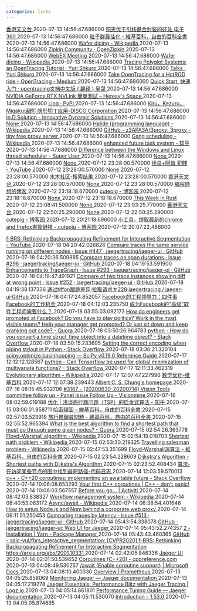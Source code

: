 ```yaml
---
categories: links
---
```

[ 香港天文台 ]( http://www.hko.gov.hk/contentc.htm ) 2020-07-13 14:56:47.686000
[ 铜夹优于引线键合封装的好处 电子360 ]( https://electronics360.globalspec.com/article/11548/the-benefits-of-copper-clip-over-wire-bond-packaging ) 2020-07-13 14:56:47.686000
[ 粒子群最佳化 - 維基百科，自由的百科全書 ]( https://zh.wikipedia.org/wiki/%E7%B2%92%E5%AD%90%E7%BE%A4%E4%BC%98%E5%8C%96 ) 2020-07-13 14:56:47.686000
[ Wafer dicing - Wikipedia ]( https://en.wikipedia.org/wiki/Wafer_dicing#Stealth_dicing ) 2020-07-13 14:56:47.686000
[ Zipkin Community · OpenZipkin ]( https://zipkin.io/pages/community.html ) 2020-07-13 14:56:47.686000
[ WebEX Meeting ]( http://atsnts82.atsex.asmpt.com/webex/Booking.aspx ) 2020-07-13 14:56:47.686000
[ Wafer dicing - Wikipedia ]( https://en.wikipedia.org/wiki/Wafer_dicing ) 2020-07-13 14:56:47.686000
[ Tracing Polyglot Systems: an OpenTracing Tutorial · Yuri Shkuro ]( https://www.shkuro.com/talks/2018-10-01-tracing-polyglot-systems-an-opentracing-tutorial/ ) 2020-07-13 14:56:47.686000
[ Talks · Yuri Shkuro ]( https://www.shkuro.com/talks/ ) 2020-07-13 14:56:47.686000
[ Take OpenTracing for a HotROD ride - OpenTracing - Medium ]( https://medium.com/opentracing/take-opentracing-for-a-hotrod-ride-f6e3141f7941 ) 2020-07-13 14:56:47.686000
[ Quick Start, 快速入门 · opentracing文档中文版 ( 翻译 ) 吴晟 ]( https://wu-sheng.gitbooks.io/opentracing-io/content/pages/quick-start.html ) 2020-07-13 14:56:47.686000
[ NVIDIA GeForce RTX NVLink 簡單測試 – Heresy's Space ]( https://kheresy.wordpress.com/2019/03/05/nvidia-nvlink-on-geforce-rtx/ ) 2020-07-13 14:56:47.686000
[ Linq · PyPI ]( https://pypi.org/project/Linq/ ) 2020-07-13 14:56:47.686000
[ Kiru，Kezuru，Migaku话题| 隐形切丁应用-DISCO Corporation ]( https://www.disco.co.jp/eg/solution/library/stealth.html ) 2020-07-13 14:56:47.686000
[ In.D Solution - Innovative Dynamic Solutions ]( http://www.in-ds.com/ ) 2020-07-13 14:56:47.686000
[ None ]( https://ias.asmpt.com/BodyTempLog/ ) 2020-07-13 14:56:47.686000
[ Halide (programming language) - Wikipedia ]( https://en.wikipedia.org/wiki/Halide_(programming_language) ) 2020-07-13 14:56:47.686000
[ GitHub - z3APA3A/3proxy: 3proxy - tiny free proxy server ]( https://github.com/z3APA3A/3proxy ) 2020-07-13 14:56:47.686000
[ Gang scheduling - Wikipedia ]( https://en.wikipedia.org/wiki/Gang_scheduling ) 2020-07-13 14:56:47.686000
[ enhanced future task system - 知乎 ]( https://zhuanlan.zhihu.com/p/55585757 ) 2020-07-13 14:56:47.686000
[ Difference between the Windows and Linux thread scheduler - Super User ]( https://superuser.com/questions/414604/difference-between-the-windows-and-linux-thread-scheduler ) 2020-07-13 14:56:47.686000
[ None ]( http://www.taobaodba.com/ ) 2020-07-13 14:56:47.686000
[ None ]( http://www.mitbbs.com/ ) 2020-07-12 23:28:00.570000
[ 徐良+阿悄 犯賤 - YouTube ]( http://www.youtube.com/watch?v=nMCo8QiMON0 ) 2020-07-12 23:28:00.570000
[ None ]( http://opencv.willowgarage.com/wiki/OpenCV%20Change%20Logs ) 2020-07-12 23:28:00.570000
[ 水木社区-搜索结果 ]( http://www.newsmth.net/nForum/#!s/article?t1=nexus&au=&b=PocketLife ) 2020-07-12 23:28:00.570000
[ 香港天文台 ]( http://www.hko.gov.hk/contentc.htm ) 2020-07-12 23:28:00.570000
[ None ]( https://this-week-in-rust.org/blog/2019/04/23/this-week-in-rust-283/ ) 2020-07-12 23:28:00.570000
[ 编程随想的博客 ]( https://program-think.blogspot.com/ ) 2020-07-12 23:18:18.670000
[ cutepig - 博客园 ]( http://cutepig.cnblogs.com/ ) 2020-07-12 23:18:18.670000
[ None ]( http://www.mathworks.com/help/techdoc/math/f4-983672.html ) 2020-07-12 23:18:18.670000
[ This Week in Rust ]( https://this-week-in-rust.org/ ) 2020-07-12 23:08:41.500000
[ None ]( http://www.mathworks.com/help/techdoc/math/f4-983672.html ) 2020-07-12 23:03:25.770000
[ 香港天文台 ]( http://www.hko.gov.hk/contentc.htm ) 2020-07-12 22:50:25.290000
[ None ]( http://www.taobaodba.com/ ) 2020-07-12 22:50:25.290000
[ cutepig - 博客园 ]( https://www.cnblogs.com/cutepig/ ) 2020-07-12 20:21:18.696000
[ 小工具，提取最新的chrome and firefox書簽鏈接 - cutepig - 博客园 ]( https://www.cnblogs.com/cutepig/p/13289444.html ) 2020-07-12 20:07:22.486000

[ f-BRS: Rethinking Backpropagating Refinement for Interactive Segmentation - YouTube ]( https://www.youtube.com/watch?v=ArcZ5xtyMCk&feature=youtu.be ) 2020-07-18 04:20:42.026826
[ Compare traces the same service running on different nodes · Issue #447 · jaegertracing/jaeger-ui · GitHub ]( https://github.com/jaegertracing/jaeger-ui/issues/447 ) 2020-07-18 04:20:36.509885
[ Compare traces on span durations · Issue #296 · jaegertracing/jaeger-ui · GitHub ]( https://github.com/jaegertracing/jaeger-ui/issues/296 ) 2020-07-18 04:19:53.591900
[ Enhancements to TraceGraph · Issue #293 · jaegertracing/jaeger-ui · GitHub ]( https://github.com/jaegertracing/jaeger-ui/issues/293 ) 2020-07-18 04:19:47.491921
[ Compare of two trace instances showing diff at wrong point · Issue #252 · jaegertracing/jaeger-ui · GitHub ]( https://github.com/jaegertracing/jaeger-ui/issues/252 ) 2020-07-18 04:19:38.137336
[ 通过tiffon跟踪差异·拉取请求＃228·jaegertracing / jaeger-ui·GitHub ]( https://github.com/jaegertracing/jaeger-ui/pull/228 ) 2020-07-18 04:17:24.852057
[ Facebook的工程领导力：四件事 Facebook的工作机会 ]( https://www.facebook.com/careers/life/engineering-leadership-at-facebook-4-things-to-know ) 2020-07-18 04:12:03.235750
[ 成为Facebook的“高级”软件工程师需要什么？ ]( https://www.forbes.com/sites/quora/2015/07/17/what-does-it-take-to-be-a-senior-software-engineer-at-facebook/#6bbefc67535e ) 2020-07-18 03:55:03.092173
[ How do engineers get promoted at Facebook? Do you have to play politics? Work in the most visible teams? Help your manager get promoted? Or just sit down and keep cranking out code? - Quora ]( https://www.quora.com/How-do-engineers-get-promoted-at-Facebook-Do-you-have-to-play-politics-Work-in-the-most-visible-teams-Help-your-manager-get-promoted-Or-just-sit-down-and-keep-cranking-out-code#:~:text=At%20Facebook%2C%20engineers%20get%20promoted,peer%20feedback%2C%20manager%20review%20summary. ) 2020-07-18 03:50:26.964783
[ python - How do you convert a time.struct_time object into a datetime object? - Stack Overflow ]( https://stackoverflow.com/questions/1697815/how-do-you-convert-a-time-struct-time-object-into-a-datetime-object ) 2020-07-18 03:50:15.233695
[ Setting the correct encoding when piping stdout in Python - Stack Overflow ]( https://stackoverflow.com/questions/492483/setting-the-correct-encoding-when-piping-stdout-in-python ) 2020-07-18 03:36:21.320104
[ scipy.optimize.basinhopping — SciPy v0.19.0 Reference Guide ]( https://docs.scipy.org/doc/scipy-0.19.0/reference/generated/scipy.optimize.basinhopping.html ) 2020-07-17 12:12:12.128567
[ python - Can Tensorflow be used for global minimization of multivariate functions? - Stack Overflow ]( https://stackoverflow.com/questions/47131248/can-tensorflow-be-used-for-global-minimization-of-multivariate-functions ) 2020-07-17 12:11:33.462319
[ Evolutionary algorithm - Wikipedia ]( https://en.wikipedia.org/wiki/Evolutionary_algorithm ) 2020-07-17 12:07:47.227996
[ 数学优化-维基百科 ]( https://en.wikipedia.org/wiki/Mathematical_optimization#Multi-objective_optimization ) 2020-07-17 12:07:38.239443
[ Albert C. S. Chung's homepage ]( https://www.cse.ust.hk/~achung/ ) 2020-07-16 08:15:45.932706
[ #3167 - [20200630-20200714] Vision Tools committee follow up - Panel Issue Follow Up - Visionmine ]( http://visionapp03.ahkex.asmpt.com/redmine/issues/3167 ) 2020-07-16 08:02:59.019188
[ 优化 | 浅谈旅行商问题（TSP）的启发式算法 - 知乎 ]( https://zhuanlan.zhihu.com/p/102709464 ) 2020-07-15 03:06:01.958711
[ 哈密頓圖 - 維基百科，自由的百科全書 ]( https://zh.wikipedia.org/wiki/%E5%93%88%E5%AF%86%E9%A1%BF%E5%9B%BE ) 2020-07-15 02:57:03.523919
[ 旅行推銷員問題 - 維基百科，自由的百科全書 ]( https://zh.wikipedia.org/wiki/%E6%97%85%E8%A1%8C%E6%8E%A8%E9%94%80%E5%91%98%E9%97%AE%E9%A2%98 ) 2020-07-15 02:55:52.965394
[ What is the best algorithm to find a shortest path that must go through some given nodes? - Quora ]( https://www.quora.com/What-is-the-best-algorithm-to-find-a-shortest-path-that-must-go-through-some-given-nodes ) 2020-07-15 02:54:26.363778
[ Floyd–Warshall algorithm - Wikipedia ]( https://en.wikipedia.org/wiki/Floyd%E2%80%93Warshall_algorithm ) 2020-07-15 02:54:19.018703
[ Shortest path problem - Wikipedia ]( https://en.wikipedia.org/wiki/Shortest_path_problem#Definition ) 2020-07-15 02:53:30.219325
[ Travelling salesman problem - Wikipedia ]( https://en.m.wikipedia.org/wiki/Travelling_salesman_problem ) 2020-07-15 02:47:53.351699
[ Floyd-Warshall演算法 - 維基百科，自由的百科全書 ]( https://zh.wikipedia.org/wiki/Floyd-Warshall%E7%AE%97%E6%B3%95 ) 2020-07-15 02:23:54.228609
[ Dijkstra's Algorithm - Shortest paths with Dijkstra's Algorithm ]( https://www.codingame.com/playgrounds/1608/shortest-paths-with-dijkstras-algorithm/dijkstras-algorithm ) 2020-07-15 02:23:52.408434
[ 算法-在访问某些节点的图中找到最短路径-代码日志 ]( https://stackoverflow.com/questions/222413/find-the-shortest-path-in-a-graph-which-visits-certain-nodes ) 2020-07-14 12:03:59.570013
[ c++ - C++20 coroutines: implementing an awaitable future - Stack Overflow ]( https://stackoverflow.com/questions/55082952/c20-coroutines-implementing-an-awaitable-future ) 2020-07-14 10:06:08.653293
[ Your first C++ coroutines | C++ - don't panic! ]( https://blog.panicsoftware.com/your-first-coroutine/ ) 2020-07-14 10:06:03.567557
[ Before you go... | Activiti ]( https://www.activiti.org/before-you-start ) 2020-07-14 08:42:03.838327
[ Workflow management system - Wikipedia ]( https://en.wikipedia.org/wiki/Workflow_management_system ) 2020-07-14 08:40:53.083172
[ Async/await - Wikipedia ]( https://en.wikipedia.org/wiki/Async/await#In_C++ ) 2020-07-14 06:38:54.401646
[ How to setup Node.js and Npm behind a corporate web proxy ]( https://jjasonclark.com/how-to-setup-node-behind-web-proxy/ ) 2020-07-14 06:11:51.250453
[ Comparing traces by latency · Issue #513 · jaegertracing/jaeger-ui · GitHub ]( https://github.com/jaegertracing/jaeger-ui/issues/513 ) 2020-07-14 05:43:54.338078
[ GitHub - jaegertracing/jaeger-ui: Web UI for Jaeger ]( https://github.com/jaegertracing/jaeger-ui ) 2020-07-14 05:43:52.274357
[ 2 - Installation | Yarn - Package Manager ]( https://yarnpkg.com/getting-started/install ) 2020-07-14 05:43:43.460365
[ GitHub - saic-vul/fbrs_interactive_segmentation: [CVPR2020] f-BRS: Rethinking Backpropagating Refinement for Interactive Segmentation https://arxiv.org/abs/2001.10331 ]( https://github.com/saic-vul/fbrs_interactive_segmentation ) 2020-07-14 02:42:05.846336
[ Jaeger UI ]( http://ahkpc0685:16686/dependencies ) 2020-07-14 02:01:50.539652
[ Coroutines (C++20) - cppreference.com ]( https://en.cppreference.com/w/cpp/language/coroutines ) 2020-07-13 04:08:49.530257
[ /await (Enable coroutine support) | Microsoft Docs ]( https://docs.microsoft.com/en-us/cpp/build/reference/await-enable-coroutine-support?view=vs-2015 ) 2020-07-13 04:08:10.400330
[ Overview | Prometheus ]( https://prometheus.io/docs/introduction/overview/ ) 2020-07-13 04:05:25.858069
[ Monitoring Jaeger — Jaeger documentation ]( https://www.jaegertracing.io/docs/1.17/monitoring/ ) 2020-07-13 04:05:17.219278
[ Jaeger Essentials: Performance Blitz with Jaeger Tracing | Logz.io ]( https://logz.io/blog/jaeger-tracing-performance/ ) 2020-07-13 04:05:14.861801
[ Performance Tuning Guide — Jaeger documentation ]( https://www.jaegertracing.io/docs/1.16/performance-tuning/ ) 2020-07-13 04:05:11.530070
[ Introduction - 1.53.0 ]( https://www.boost.org/doc/libs/1_53_0/libs/coroutine/doc/html/coroutine/intro.html ) 2020-07-13 04:05:05.874695
